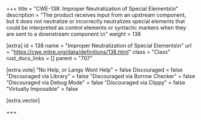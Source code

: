 +++
title = "CWE-138: Improper Neutralization of Special Elements\n"
description = "The product receives input from an upstream component, but it does not neutralize or incorrectly neutralizes special elements that could be interpreted as control elements or syntactic markers when they are sent to a downstream component.\n"
weight = 138

[extra]
id = 138
name = "Improper Neutralization of Special Elements\n"
url = "https://cwe.mitre.org/data/definitions/138.html"
class = "Class"
rust_docs_links = []
parent = "707"

[extra.vote]
"No Help, or Langs Wont Help" = false
Discouraged = false
"Discouraged via Library" = false
"Discouraged via Borrow Checker" = false
"Discouraged via Debug Mode" = false
"Discouraged via Clippy" = false
"Virtually Impossible" = false

[extra.vector]

+++